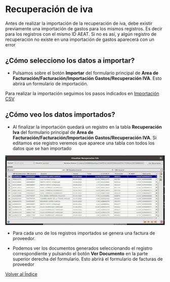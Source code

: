 # Recuperación de iva

Antes de realizar la importación de la recuperación de iva, debe existir previamente una importación de gastos para los mismos registros. Es decir para los registros con el mismo ID AEAT. Si no es así, y algún registro de recuperación no existe en una importación de gastos aparecerá con un error

## ¿Cómo selecciono los datos a importar?

* Pulsamos sobre el botón **Importar** del formulario principal de **Area de Facturación/Facturación/Importación Gastos/Recuperación IVA**. Esto abrirá un formulario de importación.

Para realizar la importación seguimos los pasos indicados en [Importación CSV](../../../../../modulos/area_facturacion/facturacion/importacioncsv.md)

## ¿Cómo veo los datos importados?

* Al finalizar la importación quedará un registro en la tabla **Recuperación Iva** del formulario principal de **Area de Facturación/Facturación/Importación Gastos/Recuperación IVA**. Si editamos ese registro veremos que aparece una tabla con todos los datos que se han importado

![Datos importados](./img/ridatosimportados.png)

* Para cada uno de los registros importados se genera una factura de proveedor.

* Podemos ver los documentos generados seleccionando el registro correspondiente y pulsando el botón **Ver Documento** en la parte superior derecha del formulario. Esto abrirá el formulario de facturas de proveedor

[Volver al Índice](../../../index.md)